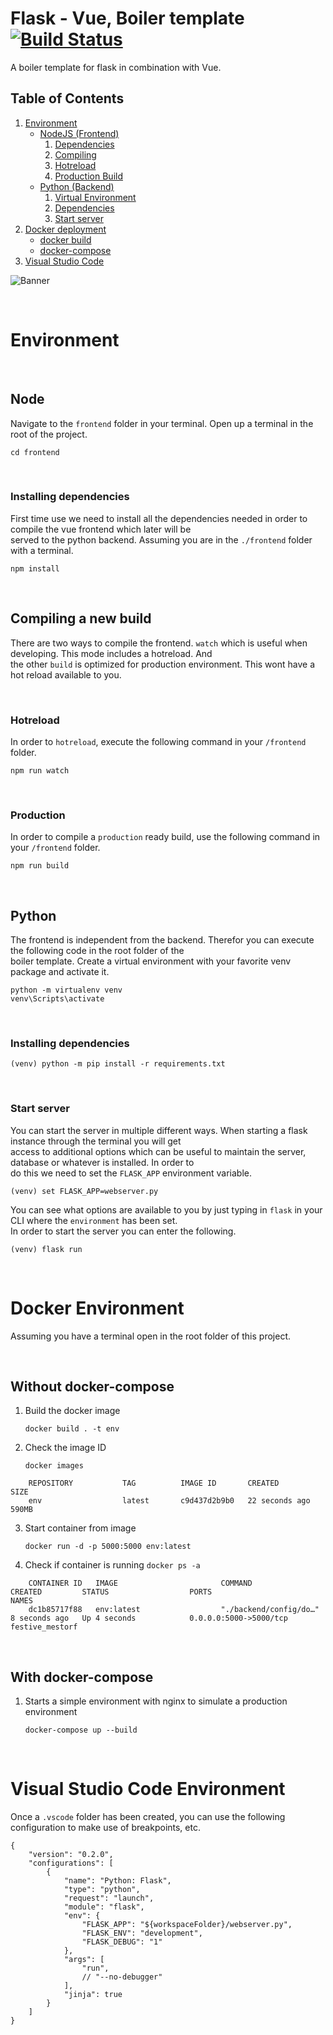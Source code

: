 # Flask - Vue, Boiler template [![Build Status](https://travis-ci.org/0x78f1935/flask-vue-boiler-template.svg?branch=master)](https://travis-ci.org/0x78f1935/flask-vue-boiler-template)

A boiler template for flask in combination with Vue.


## Table of Contents
1. [Environment](#Environment)
    - [NodeJS (Frontend)](#Node)
        1. [Dependencies](#Installing-dependencies)
        2. [Compiling](#Compiling-a-new-build)
        3. [Hotreload](#Hotreload)
        4. [Production Build](#Production)
    - [Python (Backend)](#Python)
        1. [Virtual Environment](#Python)
        2. [Dependencies](#Installing-dependencies)
        3. [Start server](#Start-server)
3. [Docker deployment](#Docker-Environment)
    - [docker build](#Without-docker-compose)
    - [docker-compose](#With-docker-compose)
4. [Visual Studio Code](#Visual-Studio-Code-Environment)

![Banner](https://repository-images.githubusercontent.com/330160917/d8823680-5812-11eb-8f68-85faf9c996d2 "Flask + VueJS")

<br/>

# Environment

<br/>

## Node

Navigate to the `frontend` folder in your terminal. Open up a terminal in the root of the project.

    cd frontend
<br/>

### Installing dependencies

First time use we need to install all the dependencies needed in order to compile the vue frontend which later will be \
served to the python backend. Assuming you are in the `./frontend` folder with a terminal.

    npm install

<br/>

## Compiling a new build

There are two ways to compile the frontend. `watch` which is useful when developing. This mode includes a hotreload. And \
the other `build` is optimized for production environment. This wont have a hot reload available to you.

<br/>

### Hotreload

In order to `hotreload`, execute the following command in your `/frontend` folder.

    npm run watch

<br/>

### Production

In order to compile a `production` ready build, use the following command in your `/frontend` folder.

    npm run build

<br/>

## Python

The frontend is independent from the backend. Therefor you can execute the following code in the root folder of the \
boiler template. Create a virtual environment with your favorite venv package and activate it.

    python -m virtualenv venv
    venv\Scripts\activate

<br/>

### Installing dependencies

    (venv) python -m pip install -r requirements.txt

<br/>

### Start server

You can start the server in multiple different ways. When starting a flask instance through the terminal you will get \
access to additional options which can be useful to maintain the server, database or whatever is installed. In order to \
do this we need to set the `FLASK_APP` environment variable.

    (venv) set FLASK_APP=webserver.py

You can see what options are available to you by just typing in `flask` in your CLI where the `environment` has been set. \
In order to start the server you can enter the following.

    (venv) flask run

<br/>

# Docker Environment

Assuming you have a terminal open in the root folder of this project.

<br/>

## Without docker-compose

1. Build the docker image

    `docker build . -t env`

2. Check the image ID

    `docker images`
```
    REPOSITORY           TAG          IMAGE ID       CREATED          SIZE
    env                  latest       c9d437d2b9b0   22 seconds ago   590MB
```

3. Start container from image

    `docker run -d -p 5000:5000 env:latest`

4. Check if container is running
    `docker ps -a`

```
    CONTAINER ID   IMAGE                       COMMAND                  CREATED         STATUS                  PORTS                                     NAMES
    dc1b85717f88   env:latest                  "./backend/config/do…"   8 seconds ago   Up 4 seconds            0.0.0.0:5000->5000/tcp                    festive_mestorf
```

<br/>

## With docker-compose
1. Starts a simple environment with nginx to simulate a production environment

    `docker-compose up --build`

<br/>

# Visual Studio Code Environment

Once a `.vscode` folder has been created, you can use the following configuration to make use of breakpoints, etc.

    {
        "version": "0.2.0",
        "configurations": [
            {
                "name": "Python: Flask",
                "type": "python",
                "request": "launch",
                "module": "flask",
                "env": {
                    "FLASK_APP": "${workspaceFolder}/webserver.py",
                    "FLASK_ENV": "development",
                    "FLASK_DEBUG": "1"
                },
                "args": [
                    "run",
                    // "--no-debugger"
                ],
                "jinja": true
            }
        ]
    }